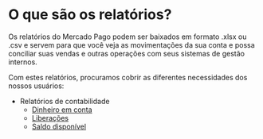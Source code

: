 # O que são os relatórios?

Os relatórios do Mercado Pago podem ser baixados em formato .xlsx ou .csv e servem para que você veja as movimentações da sua conta e possa conciliar suas vendas e outras operações com seus sistemas de gestão internos.

Com estes relatórios, procuramos cobrir as diferentes necessidades dos nossos usuários:

* Relatórios de contabilidade
    + [Dinheiro em conta](https://www.mercadopago.com.ar/developers/pt/guides/manage-account/reports/account-money/introduction/)
    + [Liberações](https://www.mercadopago.com.ar/developers/pt/guides/manage-account/reports/released-money/introduction/)
    + [Saldo disponível](https://www.mercadopago.com.ar/developers/pt/guides/manage-account/reports/available-money/introduction/)

